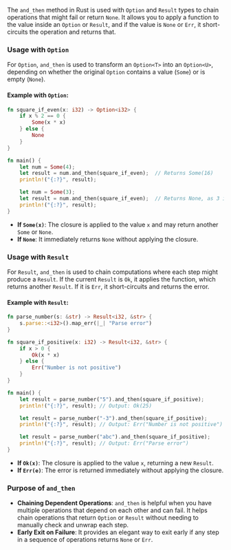 The `and_then` method in Rust is used with `Option` and `Result` types to chain operations that might fail or return `None`. It allows you to apply a function to the value inside an `Option` or `Result`, and if the value is `None` or `Err`, it short-circuits the operation and returns that.

### Usage with `Option`

For `Option`, `and_then` is used to transform an `Option<T>` into an `Option<U>`, depending on whether the original `Option` contains a value (`Some`) or is empty (`None`).

#### Example with `Option`:

```rust
fn square_if_even(x: i32) -> Option<i32> {
    if x % 2 == 0 {
        Some(x * x)
    } else {
        None
    }
}

fn main() {
    let num = Some(4);
    let result = num.and_then(square_if_even);  // Returns Some(16)
    println!("{:?}", result);

    let num = Some(3);
    let result = num.and_then(square_if_even);  // Returns None, as 3 is odd
    println!("{:?}", result);
}
```

- **If `Some(x)`**: The closure is applied to the value `x` and may return another `Some` or `None`.
- **If `None`**: It immediately returns `None` without applying the closure.

### Usage with `Result`

For `Result`, `and_then` is used to chain computations where each step might produce a `Result`. If the current `Result` is `Ok`, it applies the function, which returns another `Result`. If it is `Err`, it short-circuits and returns the error.

#### Example with `Result`:

```rust
fn parse_number(s: &str) -> Result<i32, &str> {
    s.parse::<i32>().map_err(|_| "Parse error")
}

fn square_if_positive(x: i32) -> Result<i32, &str> {
    if x > 0 {
        Ok(x * x)
    } else {
        Err("Number is not positive")
    }
}

fn main() {
    let result = parse_number("5").and_then(square_if_positive);
    println!("{:?}", result); // Output: Ok(25)

    let result = parse_number("-3").and_then(square_if_positive);
    println!("{:?}", result); // Output: Err("Number is not positive")

    let result = parse_number("abc").and_then(square_if_positive);
    println!("{:?}", result); // Output: Err("Parse error")
}
```

- **If `Ok(x)`**: The closure is applied to the value `x`, returning a new `Result`.
- **If `Err(e)`**: The error is returned immediately without applying the closure.

### Purpose of `and_then`

- **Chaining Dependent Operations**: `and_then` is helpful when you have multiple operations that depend on each other and can fail. It helps chain operations that return `Option` or `Result` without needing to manually check and unwrap each step.
- **Early Exit on Failure**: It provides an elegant way to exit early if any step in a sequence of operations returns `None` or `Err`.

